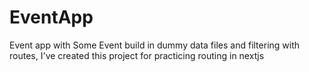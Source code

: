 # EventApp
Event app with Some Event build in dummy data files and filtering with routes, I've created this project for practicing routing in nextjs
